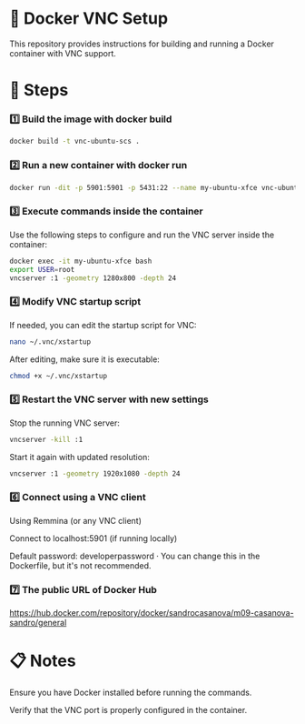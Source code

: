 # 📌 Docker VNC Setup
This repository provides instructions for building and running a Docker container with VNC support.
# 🚀 Steps
### 1️⃣ Build the image with docker build 
```bash
docker build -t vnc-ubuntu-scs .
```
### 2️⃣ Run a new container with docker run
```bash
docker run -dit -p 5901:5901 -p 5431:22 --name my-ubuntu-xfce vnc-ubuntu-scs bash
```
### 3️⃣ Execute commands inside the container
Use the following steps to configure and run the VNC server inside the container:
```bash
docker exec -it my-ubuntu-xfce bash
export USER=root
vncserver :1 -geometry 1280x800 -depth 24
```
### 4️⃣ Modify VNC startup script
If needed, you can edit the startup script for VNC:
```bash
nano ~/.vnc/xstartup
```
After editing, make sure it is executable:
```bash
chmod +x ~/.vnc/xstartup
```
### 5️⃣ Restart the VNC server with new settings
Stop the running VNC server:
```bash
vncserver -kill :1
```
Start it again with updated resolution:
```bash
vncserver :1 -geometry 1920x1080 -depth 24
```
### 6️⃣ Connect using a VNC client
Using Remmina (or any VNC client)

Connect to localhost:5901 (if running locally)

Default password: developerpassword · You can change this in the Dockerfile, but it's not recommended.
### 7️⃣ The public URL of Docker Hub
https://hub.docker.com/repository/docker/sandrocasanova/m09-casanova-sandro/general

# 📋 Notes
Ensure you have Docker installed before running the commands.

Verify that the VNC port is properly configured in the container.


